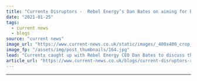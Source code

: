 ```yaml
---
title: "Current± Disruptors -  Rebel Energy’s Dan Bates on aiming for big business as good business"
date: "2021-01-25"
tags: 
  - current news
  - blogs
source: "current news"
image_url: "https://www.current-news.co.uk/static/images/_400x400_crop_center-center/Rebel-Energy-crowdcube-credit-Rebel-Energy.jpg"
image_fp: "/assets/img/post_thumbnails/164.jpg"
lead: "Current± caught up with Rebel Energy CEO Dan Bates to discuss the challenges and the opportunities of launching a supplier in the UK, and what this “Rebel with a cause” will look like."
article_url: "https://www.current-news.co.uk/blogs/current-disruptors-rebel-energys-dan-bates-on-aiming-for-big-business-as-good-business?utm_source=rss-feeds&utm_medium=rss&utm_campaign=rss"
---
```


---
